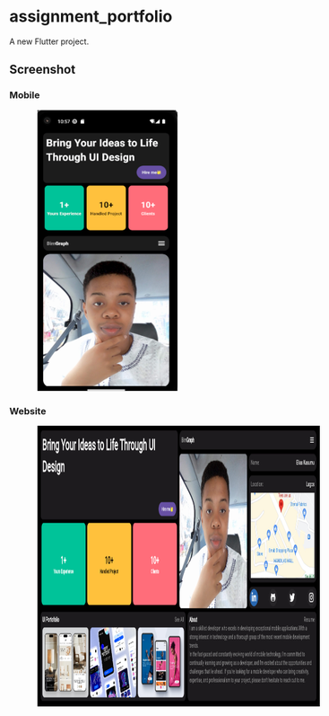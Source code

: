 # assignment_portfolio

A new Flutter project.

## Screenshot

### Mobile

<img height=500 width=250 src="https://github.com/Kashack/assignment_portfolio/blob/master/screenshot/mobile.png" hspace=50/>

### Website
<img height=500 src="https://github.com/Kashack/assignment_portfolio/blob/master/screenshot/web_version.png" hspace=50/>
